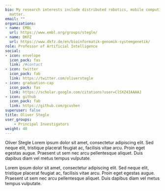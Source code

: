 ```yaml
---
bio: My research interests include distributed robotics, mobile computing and programmable
  matter.
email: ""
organizations:
- name: EMBL
  url: https://www.embl.org/groups/stegle/
- name: DKFZ
  url: https://www.dkfz.de/en/bioinformatik-genomik-systemgenetik/
role: Professor of Artificial Intelligence
social:
- icon: envelope
  icon_pack: fas
  link: /#contact
- icon: twitter
  icon_pack: fab
  link: https://twitter.com/oliverstegle
- icon: graduation-cap
  icon_pack: fas
  link: https://scholar.google.com/citations?user=ClSXZ4IAAAAJ
- icon: github
  icon_pack: fab
  link: https://github.com/gcushen
superuser: false
title: Oliver Stegle
user_groups:
    - Principal Investigators
weight: 40
---
```


Oliver Stegle Lorem ipsum dolor sit amet, consectetur adipiscing elit. Sed neque elit, tristique placerat feugiat ac, facilisis vitae arcu. Proin eget egestas augue. Praesent ut sem nec arcu pellentesque aliquet. Duis dapibus diam vel metus tempus vulputate.

Lorem ipsum dolor sit amet, consectetur adipiscing elit. Sed neque elit, tristique placerat feugiat ac, facilisis vitae arcu. Proin eget egestas augue. Praesent ut sem nec arcu pellentesque aliquet. Duis dapibus diam vel metus tempus vulputate.
